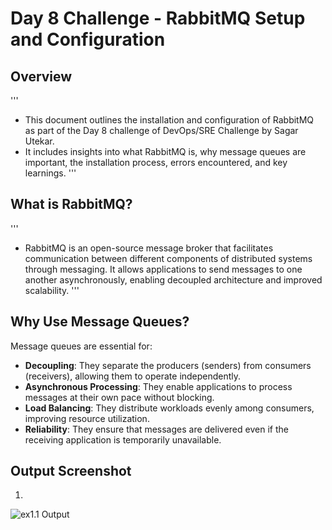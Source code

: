 # Day 8 Challenge - RabbitMQ Setup and Configuration

## Overview
'''
- This document outlines the installation and configuration of RabbitMQ as part of the Day 8 challenge of DevOps/SRE Challenge by Sagar Utekar.
- It includes insights into what RabbitMQ is, why message queues are important, the installation process, errors encountered, and key learnings.
'''

## What is RabbitMQ?
'''
- RabbitMQ is an open-source message broker that facilitates communication between different components of distributed systems through messaging. It allows applications to send messages to one another asynchronously, enabling decoupled architecture and improved scalability.
'''

## Why Use Message Queues?
Message queues are essential for:
- **Decoupling**: They separate the producers (senders) from consumers (receivers), allowing them to operate independently.
- **Asynchronous Processing**: They enable applications to process messages at their own pace without blocking.
- **Load Balancing**: They distribute workloads evenly among consumers, improving resource utilization.
- **Reliability**: They ensure that messages are delivered even if the receiving application is temporarily unavailable.  
 
## Output Screenshot 
1.
![ex1.1 Output](?raw=true)
